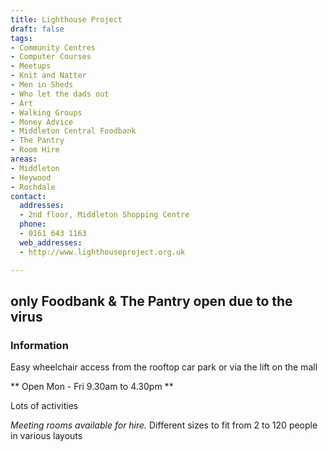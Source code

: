 ```yaml
---
title: Lighthouse Project
draft: false
tags:
- Community Centres
- Computer Courses
- Meetups
- Knit and Natter
- Men in Sheds
- Who let the dads out
- Art
- Walking Groups
- Money Advice
- Middleton Central Foodbank
- The Pantry
- Room Hire
areas:
- Middleton
- Heywood
- Rochdale
contact:
  addresses:
  - 2nd floor, Middleton Shopping Centre
  phone:
  - 0161 643 1163
  web_addresses:
  - http://www.lighthouseproject.org.uk

---
```


## only Foodbank & The Pantry open due to the virus

### Information
Easy wheelchair access from the rooftop car park
or via the lift on the mall

** Open Mon - Fri  9.30am to 4.30pm **

Lots of activities

*Meeting rooms available for hire.*
Different sizes to fit from 2 to 120 people
in various layouts
